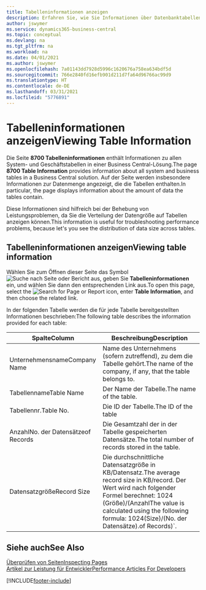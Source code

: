 ```yaml
---
title: Tabelleninformationen anzeigen
description: Erfahren Sie, wie Sie Informationen über Datenbanktabellen direkt über die Clientschnittstelle in Business Central anzeigen können.
author: jswymer
ms.service: dynamics365-business-central
ms.topic: conceptual
ms.devlang: na
ms.tgt_pltfrm: na
ms.workload: na
ms.date: 04/01/2021
ms.author: jswymer
ms.openlocfilehash: 7a01143dd7928d5996c1620676a758ea634bdf5d
ms.sourcegitcommit: 766e2840fd16efb901d211d7fa64d96766ac99d9
ms.translationtype: HT
ms.contentlocale: de-DE
ms.lasthandoff: 03/31/2021
ms.locfileid: "5776891"
---
```

# <a name="viewing-table-information"></a><span data-ttu-id="d51d8-103">Tabelleninformationen anzeigen</span><span class="sxs-lookup"><span data-stu-id="d51d8-103">Viewing Table Information</span></span>

<span data-ttu-id="d51d8-104">Die Seite **8700 Tabelleninformationen** enthält Informationen zu allen System- und Geschäftstabellen in einer Business Central-Lösung.</span><span class="sxs-lookup"><span data-stu-id="d51d8-104">The page **8700 Table Information** provides information about all system and business tables in a Business Central solution.</span></span> <span data-ttu-id="d51d8-105">Auf der Seite werden insbesondere Informationen zur Datenmenge angezeigt, die die Tabellen enthalten.</span><span class="sxs-lookup"><span data-stu-id="d51d8-105">In particular, the page displays information about the amount of data the tables contain.</span></span>

<span data-ttu-id="d51d8-106">Diese Informationen sind hilfreich bei der Behebung von Leistungsproblemen, da Sie die Verteilung der Datengröße auf Tabellen anzeigen können.</span><span class="sxs-lookup"><span data-stu-id="d51d8-106">This information is useful for troubleshooting performance problems, because let's you see the distribution of data size across tables.</span></span>

## <a name="viewing-table-information"></a><span data-ttu-id="d51d8-107">Tabelleninformationen anzeigen</span><span class="sxs-lookup"><span data-stu-id="d51d8-107">Viewing table information</span></span>

<span data-ttu-id="d51d8-108">Wählen Sie zum Öffnen dieser Seite das Symbol ![Suche nach Seite oder Bericht](media/ui-search/search_small.png "Suchen Sie nach dem Symbol Seite oder Bericht") aus, geben Sie **Tabelleninformationen** ein, und wählen Sie dann den entsprechenden Link aus.</span><span class="sxs-lookup"><span data-stu-id="d51d8-108">To open this page, select the ![Search for Page or Report](media/ui-search/search_small.png "Search for Page or Report icon") icon, enter **Table Information**, and then choose the related link.</span></span>

<span data-ttu-id="d51d8-109">In der folgenden Tabelle werden die für jede Tabelle bereitgestellten Informationen beschrieben:</span><span class="sxs-lookup"><span data-stu-id="d51d8-109">The following table describes the information provided for each table:</span></span>

|<span data-ttu-id="d51d8-110">Spalte</span><span class="sxs-lookup"><span data-stu-id="d51d8-110">Column</span></span>|<span data-ttu-id="d51d8-111">Beschreibung</span><span class="sxs-lookup"><span data-stu-id="d51d8-111">Description</span></span>|
|------|-----------|
|<span data-ttu-id="d51d8-112">Unternehmensname</span><span class="sxs-lookup"><span data-stu-id="d51d8-112">Company Name</span></span>|<span data-ttu-id="d51d8-113">Name des Unternehmens (sofern zutreffend), zu dem die Tabelle gehört.</span><span class="sxs-lookup"><span data-stu-id="d51d8-113">The name of the company, if any, that the table belongs to.</span></span>|
|<span data-ttu-id="d51d8-114">Tabellenname</span><span class="sxs-lookup"><span data-stu-id="d51d8-114">Table Name</span></span>|<span data-ttu-id="d51d8-115">Der Name der Tabelle.</span><span class="sxs-lookup"><span data-stu-id="d51d8-115">The name of the table.</span></span>|
|<span data-ttu-id="d51d8-116">Tabellennr.</span><span class="sxs-lookup"><span data-stu-id="d51d8-116">Table No.</span></span>|<span data-ttu-id="d51d8-117">Die ID der Tabelle.</span><span class="sxs-lookup"><span data-stu-id="d51d8-117">The ID of the table</span></span>|
|<span data-ttu-id="d51d8-118">Anzahl</span><span class="sxs-lookup"><span data-stu-id="d51d8-118">No.</span></span> <span data-ttu-id="d51d8-119">der Datensätze</span><span class="sxs-lookup"><span data-stu-id="d51d8-119">of Records</span></span>|<span data-ttu-id="d51d8-120">Die Gesamtzahl der in der Tabelle gespeicherten Datensätze.</span><span class="sxs-lookup"><span data-stu-id="d51d8-120">The total number of records stored in the table.</span></span>|
|<span data-ttu-id="d51d8-121">Datensatzgröße</span><span class="sxs-lookup"><span data-stu-id="d51d8-121">Record Size</span></span>|<span data-ttu-id="d51d8-122">Die durchschnittliche Datensatzgröße in KB/Datensatz.</span><span class="sxs-lookup"><span data-stu-id="d51d8-122">The average record size in KB/record.</span></span> <span data-ttu-id="d51d8-123">Der Wert wird nach folgender Formel berechnet: 1024 (Größe)/(Anzahl</span><span class="sxs-lookup"><span data-stu-id="d51d8-123">The value is calculated using the following formula: 1024(Size)/(No.</span></span> <span data-ttu-id="d51d8-124">der Datensätze).</span><span class="sxs-lookup"><span data-stu-id="d51d8-124">of Records)\`.</span></span> |

## <a name="see-also"></a><span data-ttu-id="d51d8-125">Siehe auch</span><span class="sxs-lookup"><span data-stu-id="d51d8-125">See Also</span></span>

[<span data-ttu-id="d51d8-126">Überprüfen von Seiten</span><span class="sxs-lookup"><span data-stu-id="d51d8-126">Inspecting Pages</span></span>](across-inspect-page.md)  
[<span data-ttu-id="d51d8-127">Artikel zur Leistung für Entwickler</span><span class="sxs-lookup"><span data-stu-id="d51d8-127">Performance Articles For Developers</span></span>](/dynamics365/business-central/dev-itpro/performance/performance-developer)  


[!INCLUDE[footer-include](includes/footer-banner.md)]